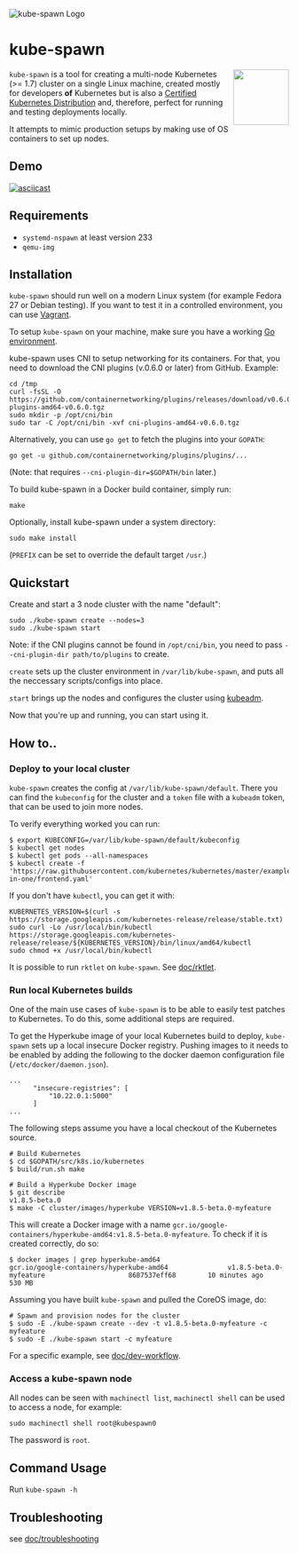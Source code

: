 ![kube-spawn Logo](logos/PNG/kube_spawn-horz_prpblkonwht.png)

# kube-spawn

<img src="https://raw.githubusercontent.com/cncf/artwork/master/kubernetes/certified-kubernetes/versionless/color/certified_kubernetes_color.png" align="right" width="100px">`kube-spawn` is a tool for creating a multi-node Kubernetes (>= 1.7) cluster on a single Linux machine, created mostly for developers __of__ Kubernetes but is also a [Certified Kubernetes Distribution](https://kubernetes.io/partners/#dist) and, therefore, perfect for running and testing deployments locally.

It attempts to mimic production setups by making use of OS containers to set up nodes.

## Demo

[![asciicast](https://asciinema.org/a/132605.png)](https://asciinema.org/a/132605)

## Requirements

* `systemd-nspawn` at least version 233
* `qemu-img`

## Installation

`kube-spawn` should run well on a modern Linux system (for example Fedora 27 or
Debian testing). If you want to test it in a controlled environment, you can
use [Vagrant](doc/vagrant.md).

To setup `kube-spawn` on your machine, make sure you have a working [Go
environment](https://golang.org/doc/install).

kube-spawn uses CNI to setup networking for its containers. For that, you need
to download the CNI plugins (v.0.6.0 or later) from GitHub. Example:

```
cd /tmp
curl -fsSL -O https://github.com/containernetworking/plugins/releases/download/v0.6.0/cni-plugins-amd64-v0.6.0.tgz
sudo mkdir -p /opt/cni/bin
sudo tar -C /opt/cni/bin -xvf cni-plugins-amd64-v0.6.0.tgz
```

Alternatively, you can use `go get` to fetch the plugins into your `GOPATH`:

```
go get -u github.com/containernetworking/plugins/plugins/...
```

(Note: that requires `--cni-plugin-dir=$GOPATH/bin` later.)

To build kube-spawn in a Docker build container, simply run:

```
make
```

Optionally, install kube-spawn under a system directory:

```
sudo make install
```

(`PREFIX` can be set to override the default target `/usr`.)

## Quickstart

Create and start a 3 node cluster with the name "default":

```
sudo ./kube-spawn create --nodes=3
sudo ./kube-spawn start
```

Note: if the CNI plugins cannot be found in `/opt/cni/bin`, you need to
pass `--cni-plugin-dir path/to/plugins` to create.

`create` sets up the cluster environment in `/var/lib/kube-spawn`, and puts all
the neccessary scripts/configs into place.

`start` brings up the nodes and configures the cluster using
[kubeadm](https://github.com/kubernetes/kubeadm).

Now that you're up and running, you can start using it.

## How to..

### Deploy to your local cluster

`kube-spawn` creates the config at `/var/lib/kube-spawn/default`. There you can find the `kubeconfig` for the cluster and a `token` file with a `kubeadm` token, that can be used to join more nodes.

To verify everything worked you can run:
```
$ export KUBECONFIG=/var/lib/kube-spawn/default/kubeconfig
$ kubectl get nodes
$ kubectl get pods --all-namespaces
$ kubectl create -f 'https://raw.githubusercontent.com/kubernetes/kubernetes/master/examples/guestbook/all-in-one/frontend.yaml'
```

If you don't have `kubectl`, you can get it with:
```
KUBERNETES_VERSION=$(curl -s https://storage.googleapis.com/kubernetes-release/release/stable.txt)
sudo curl -Lo /usr/local/bin/kubectl https://storage.googleapis.com/kubernetes-release/release/${KUBERNETES_VERSION}/bin/linux/amd64/kubectl
sudo chmod +x /usr/local/bin/kubectl
```

It is possible to run `rktlet` on `kube-spawn`. See [doc/rktlet](doc/rktlet.md).

### Run local Kubernetes builds

One of the main use cases of `kube-spawn` is to be able to easily test patches to
Kubernetes. To do this, some additional steps are required.

To get the Hyperkube image of your local Kubernetes build to deploy, `kube-spawn` sets up
a local insecure Docker registry. Pushing images to it needs to be enabled by adding
the following to the docker daemon configuration file (`/etc/docker/daemon.json`).

```
...
      "insecure-registries": [
          "10.22.0.1:5000"
      ]
...
```

The following steps assume you have a local checkout of the Kubernetes source.

```
# Build Kubernetes
$ cd $GOPATH/src/k8s.io/kubernetes
$ build/run.sh make

# Build a Hyperkube Docker image
$ git describe
v1.8.5-beta.0
$ make -C cluster/images/hyperkube VERSION=v1.8.5-beta.0-myfeature
```

This will create a Docker image with a name `gcr.io/google-containers/hyperkube-amd64:v1.8.5-beta.0-myfeature`.
To check if it is created correctly, do so:

```
$ docker images | grep hyperkube-amd64
gcr.io/google-containers/hyperkube-amd64               v1.8.5-beta.0-myfeature                     8687537eff68        10 minutes ago      530 MB
```

Assuming you have built `kube-spawn` and pulled the CoreOS image, do:

```
# Spawn and provision nodes for the cluster
$ sudo -E ./kube-spawn create --dev -t v1.8.5-beta.0-myfeature -c myfeature
$ sudo -E ./kube-spawn start -c myfeature
```

For a specific example, see [doc/dev-workflow](doc/dev-workflow.md).

### Access a kube-spawn node

All nodes can be seen with `machinectl list`, `machinectl shell` can be used to access a node, for example:

```
sudo machinectl shell root@kubespawn0
```

The password is `root`.


## Command Usage

Run `kube-spawn -h`

## Troubleshooting

see [doc/troubleshooting](doc/troubleshooting.md)

